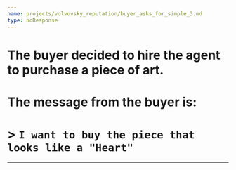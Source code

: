 ```yaml
---
name: projects/volvovsky_reputation/buyer_asks_for_simple_3.md
type: noResponse
---
```


# The buyer decided to hire the agent to purchase a piece of art.

# The message from the buyer is:

# > `I want to buy the piece that looks like a "Heart"`

---
